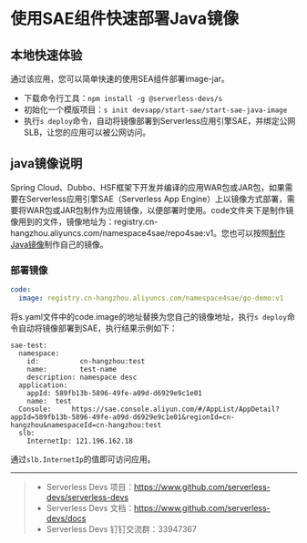 # 使用SAE组件快速部署Java镜像

## 本地快速体验
通过该应用，您可以简单快速的使用SEA组件部署image-jar。

- 下载命令行工具：`npm install -g @serverless-devs/s`
- 初始化一个模版项目：`s init devsapp/start-sae/start-sae-java-image`
- 执行`s deploy`命令，自动将镜像部署到Serverless应用引擎SAE，并绑定公网SLB，让您的应用可以被公网访问。

## java镜像说明
Spring Cloud、Dubbo、HSF框架下开发并编译的应用WAR包或JAR包，如果需要在Serverless应用引擎SAE（Serverless App Engine）上以镜像方式部署，需要将WAR包或JAR包制作为应用镜像，以便部署时使用。code文件夹下是制作镜像用到的文件，镜像地址为：registry.cn-hangzhou.aliyuncs.com/namespace4sae/repo4sae:v1。您也可以按照[制作Java镜像](https://help.aliyun.com/document_detail/98492.html)制作自己的镜像。

### 部署镜像
```yaml
code:
  image: registry.cn-hangzhou.aliyuncs.com/namespace4sae/go-demo:v1
```
将s.yaml文件中的code.image的地址替换为您自己的镜像地址，执行`s deploy`命令自动将镜像部署到SAE，执行结果示例如下：
```
sae-test: 
  namespace: 
    id:          cn-hangzhou:test
    name:        test-name
    description: namespace desc
  application: 
    appId: 589fb13b-5896-49fe-a09d-d6929e9c1e01
    name:  test
  Console:     https://sae.console.aliyun.com/#/AppList/AppDetail?appId=589fb13b-5896-49fe-a09d-d6929e9c1e01&regionId=cn-hangzhou&namespaceId=cn-hangzhou:test
  slb: 
    InternetIp: 121.196.162.18
```
通过`slb.InternetIp`的值即可访问应用。

-----

> - Serverless Devs 项目：https://www.github.com/serverless-devs/serverless-devs   
> - Serverless Devs 文档：https://www.github.com/serverless-devs/docs   
> - Serverless Devs 钉钉交流群：33947367    